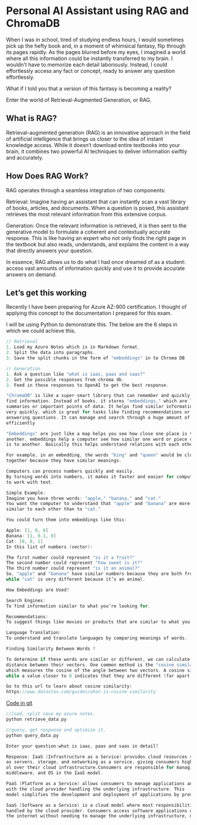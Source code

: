 # Personal AI Assistant using RAG and ChromaDB

When I was in school, tired of studying endless hours, I would sometimes pick up the hefty book and, in a moment of whimsical fantasy, flip through its pages rapidly. As the pages blurred before my eyes, I imagined a world where all this information could be instantly transferred to my brain. I wouldn’t have to memorize each detail laboriously. Instead, I could effortlessly access any fact or concept, ready to answer any question effortlessly.

What if I told you that a version of this fantasy is becoming a reality?

Enter the world of Retrieval-Augmented Generation, or RAG.

## What is RAG?

Retrieval-augmented generation (RAG) is an innovative approach in the field of artificial intelligence that brings us closer to the idea of instant knowledge access. While it doesn’t download entire textbooks into your brain, it combines two powerful AI techniques to deliver information swiftly and accurately.

## How Does RAG Work?

RAG operates through a seamless integration of two components:

Retrieval: Imagine having an assistant that can instantly scan a vast library of books, articles, and documents. When a question is posed, this assistant retrieves the most relevant information from this extensive corpus.

Generation: Once the relevant information is retrieved, it is then sent to the generative model to formulate a coherent and contextually accurate response. This is like having an expert who not only finds the right page in the textbook but also reads, understands, and explains the content in a way that directly answers your question.

In essence, RAG allows us to do what I had once dreamed of as a student: access vast amounts of information quickly and use it to provide accurate answers on demand.

## Let’s get this working

Recently I have been preparing for Azure AZ-900 certification. I thought of applying this concept to the documentation I prepared for this exam.

I will be using Python to demonstrate this. The below are the 6 steps in which we could achieve this.

```c
// Retrieval
1. Load my Azure Notes which is in Markdown format.
2. Split the data into paragraphs.
3. Save the split chunks in the form of "embeddings" in to Chroma DB

// Generation
1. Ask a question like "what is iaas, paas and saas?"
2. Get the possible responses from chroma db.
3. Feed in these responses to OpenAI to get the best response.
```

```c
"ChromaDB" is like a super-smart library that can remember and quickly
find information. Instead of books, it stores "embeddings," which are like
summaries or important points of data. It helps find similar information
very quickly, which is great for tasks like finding recommendations or
answering questions. It can manage and search through a huge amount of data
efficiently
```

```c
"Embeddings" are just like a map helps you see how close one place is to
another, embeddings help a computer see how similar one word or piece of data
is to another. Basically this helps understand relations with each other.

For example, in an embedding, the words "king" and "queen" would be close
together because they have similar meanings.

Computers can process numbers quickly and easily.
By turning words into numbers, it makes it faster and easier for computers
to work with text.

Simple Example:
Imagine you have three words: "apple," "banana," and "cat."
You want the computer to understand that "apple" and "banana" are more
similar to each other than to "cat."

You could turn them into embeddings like this:

Apple: [1, 0, 0]
Banana: [1, 0.1, 0]
Cat: [0, 0, 1]
In this list of numbers (vector):

The first number could represent "is it a fruit?"
The second number could represent "how sweet is it?"
The third number could represent "is it an animal?"
So, "apple" and "banana" have similar numbers because they are both fruits,
while "cat" is very different because it’s an animal.

How Embeddings are Used?

Search Engines:
To find information similar to what you’re looking for.

Recommendations:
To suggest things like movies or products that are similar to what you like.

Language Translation:
To understand and translate languages by comparing meanings of words.

Finding Similarity Between Words ?

To determine if these words are similar or different, we can calculate the
distance between their vectors. One common method is the "cosine similarity",
which measures the cosine of the angle between two vectors. A cosine similarity closer to 1 indicates that the vectors are similar (close),
while a value closer to 0 indicates that they are different (far apart).

Go to this url to learn about cosine similarity:
https://www.datastax.com/guides/what-is-cosine-similarity
```

[Code in git](https://github.com/jpothanc/my-ai-assistant?source=post_page-----6fd5c259da41--------------------------------)

```c
//load, split save my azure notes.
python retrieve_data.py

//query, get response and optimize it.
python query_data.py
```

```c
Enter your question:what is iaas, paas and saas in detail?

Response: IaaS (Infrastructure as a Service) provides cloud resources such
as servers, storage, and networking as a service, giving consumers high contr
ol over their cloud infrastructure.Consumers are responsible for managing applications, data, runtime,
middleware, and OS in the IaaS model.

PaaS (Platform as a Service) allows consumers to manage applications and data,
with the cloud provider handling the underlying infrastructure. This
model simplifies the development and deployment of applications by providing a platform for developers to build upon.

SaaS (Software as a Service) is a cloud model where most responsibilities are
handled by the cloud provider. Consumers access software applications over
the internet without needing to manage the underlying infrastructure, making it a convenient option for users.
```
